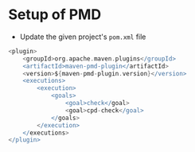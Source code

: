 
# Setup of PMD

* Update the given project's  `pom.xml` file

```groovy
<plugin>
    <groupId>org.apache.maven.plugins</groupId>
    <artifactId>maven-pmd-plugin</artifactId>
    <version>${maven-pmd-plugin.version}</version>
    <executions>
        <execution>
            <goals>
                <goal>check</goal>
                <goal>cpd-check</goal>
            </goals>
        </execution>
    </executions>
</plugin>
```